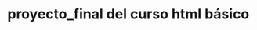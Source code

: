 # proyecto_final del curso html básico


<!-- Corresponde a un curso básico de html donde el proyecto final consiste en 
diseñar una web con mínimo tres apartados, menú y header fijos, los tres apartados en una misma página
 y que esta incluya todas las cosas aprendidas en el curso-->
